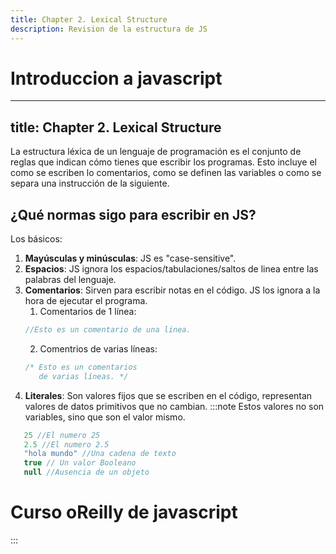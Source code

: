 ```yaml
---
title: Chapter 2. Lexical Structure
description: Revision de la estructura de JS
---
```

# Introduccion a javascript
---
title: Chapter 2. Lexical Structure
---
La estructura léxica de un lenguaje de programación es el conjunto de reglas que indican cómo tienes que escribir los programas. Esto incluye el como se escriben lo comentarios, como se definen las variables o como se separa una instrucción de la siguiente.

## ¿Qué normas sigo para escribir en JS?
Los básicos:
1. **Mayúsculas y minúsculas**: JS es "case-sensitive".
2. **Espacios**: JS ignora los espacios/tabulaciones/saltos de linea entre las palabras del lenguaje.
3. **Comentarios**: Sirven para escribir notas en el código. JS los ignora a la hora de ejecutar el programa.
   1. Comentarios de 1 línea:
   ```js
   //Esto es un comentario de una linea.
   ```
   2. Comentrios de varias líneas:
   ```js
   /* Esto es un comentarios
      de varias líneas. */
   ```
4. **Literales**: Son valores fijos que se escriben en el código, representan valores de datos primitivos que no cambian.
:::note
Estos valores no son variables, sino que son el valor mismo.

```js
   25 //El numero 25
   2.5 //El numero 2.5
   "hola mundo" //Una cadena de texto
   true // Un valor Booleano
   null //Ausencia de un objeto
```
# Curso oReilly de javascript
:::

